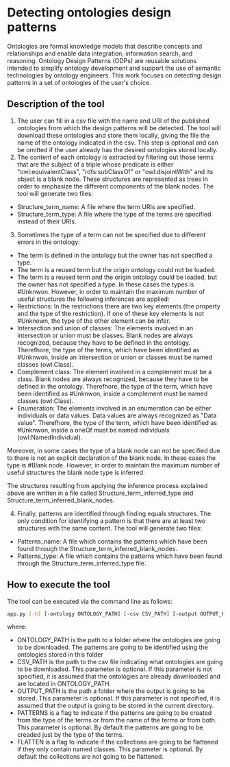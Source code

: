 # Detecting ontologies design patterns

Ontologies are formal knowledge models that describe concepts and relationships and enable data integration, information search, and reasoning. Ontology Design Patterns (ODPs) are reusable solutions intended to simplify ontology development and support the use of semantic technologies by ontology engineers. This work focuses on detecting design patterns in a set of ontologies of the user's choice.

## Description of the tool

1. The user can fill in a csv file with the name and URI of the published ontologies from which the design patterns will be detected. The tool will download these ontologies and store them locally, giving the file the name of the ontology indicated in the csv. This step is optional and can be omitted if the user already has the desired ontologies stored locally.
2. The content of each ontology is extracted by filtering out those terms that are the subject of a triple whose predicate is either "owl:equivalentClass", "rdfs:subClassOf" or "owl:disjointWith" and its object is a blank node. These structures are represented as trees in order to emphasize the different components of the blank nodes. The tool will generate two files:
  * Structure_term_name: A file where the term URIs are specified.
  * Structure_term_type: A file where the type of the terms are specified instead of their URIs.
3. Sometimes the type of a term can not be specified due to different errors in the ontology:
  * The term is defined in the ontology but the owner has not specified a type.
  * The term is a reused term but the origin ontology could not be loaded.
  * The term is a reused term and the origin ontology could be loaded, but the owner has not specified a type.
  In these cases the types is #Unknwon. However, in order to maintain the maximum number of useful structures the following inferences are applied:
  * Restrictions: In the restrictions there are two key elements (the property and the type of the restriction). If one of these key elements is not #Unknown, the type of the other element can be infer.
  * Intersection and union of classes: The elements involved in an intersection or union must be classes. Blank nodes are always recognized, because they have to be defined in the ontology. Therefhore, the type of the terms, which have been identified as #Unknwon, inside an intersection or union or classes must be named classes (owl:Class).
  * Complement class: The element involved in a complement must be a class. Blank nodes are always recognized, because they have to be defined in the ontology. Therefhore, the type of the term, which have been identified as #Unknwon, inside a complement must be named classes (owl:Class).
  * Enumeration: The elements involved in an enumeration can be either individuals or data values. Data values are always recognized as "Data value". Therefhore, the type of the term, which have been identified as #Unknwon, inside a oneOf must be named individuals (owl:NamedIndividual).
  
  
  Moreover, in some cases the type of a blank node can not be specified due to there is not an explicit declaration of the blank node. In these cases the type is #Blank node. However, in order to maintain the maximum number of useful structures the blank node type is inferred.
  
  
  The structures resulting from applying the inference process explained above are written in a file called Structure_term_inferred_type and Structure_term_inferred_blank_nodes.

  
4. Finally, patterns are identified through finding equals structures. The only condition for identifying a pattern is that there are at least two structures with the same content. The tool will generate two files:
  * Patterns_name: A file which contains the patterns which have been found through the Structure_term_inferred_blank_nodes.
  * Patterns_type: A file which contains the patterns which have been found through the Structure_term_inferred_type file.

## How to execute the tool

The tool can be executed via the command line as follows:

```bash
app.py [-h] [-ontology ONTOLOGY_PATH] [-csv CSV_PATH] [-output OUTPUT_PATH] [-patterns {type,name,both}] [-flatten {yes,no}]
```

where:

* ONTOLOGY_PATH is the path to a folder where the ontologies are going to be downloaded. The patterns are going to be identified using the ontologies stored in this folder
* CSV_PATH is the path to the csv file indicating what ontologies are going to be downloaded. This parameter is optional. If this parameter is not specified, it is assumed that the ontologies are already downloaded and are located in ONTOLOGY_PATH.
* OUTPUT_PATH is the path a folder where the output is going to be stored. This parameter is optional. If this parameter is not specified, it is assumed that the output is going to be stored in the current directory.
* PATTERNS is a flag to indicate if the patterns are going to be created from the type of the terms or from the name of the terms or from both. This parameter is optional. By default the patterns are going to be creaded just by the type of the terms.
* FLATTEN is a flag to indicate if the collections are going to be flattened if they only contain named classes. This parameter is optional. By default the collections are not going to be flattened.
